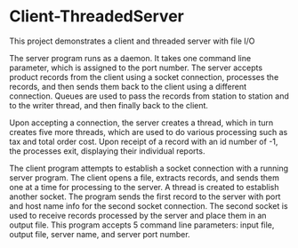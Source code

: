 # Client-ThreadedServer
This project demonstrates a client and threaded server with file I/O

The server program runs as a daemon. It takes one command line parameter, 
which is assigned to the port number. The server accepts product records
from the client using a socket connection, processes the records, and then 
sends them back to the client using a different connection. Queues are used
to pass the records from station to station and to the writer thread, and then
finally back to the client.

Upon accepting a connection, the server creates a thread, which in turn 
creates five more threads, which are used to do various processing such as 
tax and total order cost. Upon receipt of a record with an id number 
of -1, the processes exit, displaying their individual reports. 

The client program attempts to establish a socket connection
with a running server program. The client opens a file, extracts
records, and sends them one at a time for processing to the server. A thread 
is created to establish another socket. The program sends the first record 
to the server with port and host name info for the second socket connection.
The second socket is used to receive records processed by the server and 
place them in an output file. This program accepts 5 command line parameters: 
input file, output file, server name, and server port number. 
